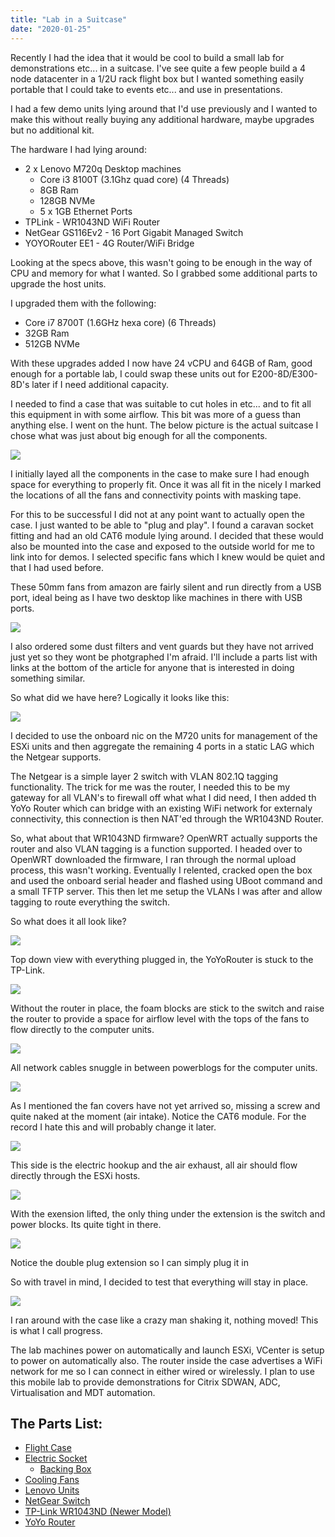 ```yaml
---
title: "Lab in a Suitcase"
date: "2020-01-25"
---
```


Recently I had the idea that it would be cool to build a small lab for demonstrations etc... in a suitcase. I've see quite a few people build a 4 node datacenter in a 1/2U rack flight box but I wanted something easily portable that I could take to events etc... and use in presentations.

I had a few demo units lying around that I'd use previously and I wanted to make this without really buying any additional hardware, maybe upgrades but no additional kit.

The hardware I had lying around:

- 2 x Lenovo M720q Desktop machines
    - Core i3 8100T (3.1Ghz quad core) (4 Threads)
    - 8GB Ram
    - 128GB NVMe
    - 5 x 1GB Ethernet Ports
- TPLink - WR1043ND WiFi Router
- NetGear GS116Ev2 - 16 Port Gigabit Managed Switch
- YOYORouter EE1 - 4G Router/WiFi Bridge

Looking at the specs above, this wasn't going to be enough in the way of CPU and memory for what I wanted. So I grabbed some additional parts to upgrade the host units.

I upgraded them with the following:

- Core i7 8700T (1.6GHz hexa core) (6 Threads)
- 32GB Ram
- 512GB NVMe

With these upgrades added I now have 24 vCPU and 64GB of Ram, good enough for a portable lab, I could swap these units out for E200-8D/E300-8D's later if I need additional capacity.

I needed to find a case that was suitable to cut holes in etc... and to fit all this equipment in with some airflow. This bit was more of a guess than anything else. I went on the hunt. The below picture is the actual suitcase I chose what was just about big enough for all the components.

![](images/61CXTwIfDL.jpg)

I initially layed all the components in the case to make sure I had enough space for everything to properly fit. Once it was all fit in the nicely I marked the locations of all the fans and connectivity points with masking tape.

For this to be successful I did not at any point want to actually open the case. I just wanted to be able to "plug and play". I found a caravan socket fitting and had an old CAT6 module lying around. I decided that these would also be mounted into the case and exposed to the outside world for me to link into for demos. I selected specific fans which I knew would be quiet and that I had used before.

These 50mm fans from amazon are fairly silent and run directly from a USB port, ideal being as I have two desktop like machines in there with USB ports.

![](images/71j2Z4RtJdL._SL1500_-1024x614.jpg)

I also ordered some dust filters and vent guards but they have not arrived just yet so they wont be photgraphed I'm afraid. I'll include a parts list with links at the bottom of the article for anyone that is interested in doing something similar.

So what did we have here? Logically it looks like this:

![](images/2020-01-25-17_25_50-High-Level-Configuration.vsdx-Visio-Professional-1024x713.png)

I decided to use the onboard nic on the M720 units for management of the ESXi units and then aggregate the remaining 4 ports in a static LAG which the Netgear supports.

The Netgear is a simple layer 2 switch with VLAN 802.1Q tagging functionality. The trick for me was the router, I needed this to be my gateway for all VLAN's to firewall off what what I did need, I then added th YoYo Router which can bridge with an existing WiFi network for externaly connectivity, this connection is then NAT'ed through the WR1043ND Router.

So, what about that WR1043ND firmware? OpenWRT actually supports the router and also VLAN tagging is a function supported. I headed over to OpenWRT downloaded the firmware, I ran through the normal upload process, this wasn't working. Eventually I relented, cracked open the box and used the onboard serial header and flashed using UBoot command and a small TFTP server. This then let me setup the VLANs I was after and allow tagging to route everything the switch.

So what does it all look like?

![](images/IMG_20200125_173220-1024x768.jpg)

Top down view with everything plugged in, the YoYoRouter is stuck to the TP-Link.

![](images/IMG_20200125_173320-1024x768.jpg)

Without the router in place, the foam blocks are stick to the switch and raise the router to provide a space for airflow level with the tops of the fans to flow directly to the computer units.

![](images/IMG_20200125_173327-1024x768.jpg)

All network cables snuggle in between powerblogs for the computer units.

![](images/IMG_20200125_173339-1024x768.jpg)

As I mentioned the fan covers have not yet arrived so, missing a screw and quite naked at the moment (air intake). Notice the CAT6 module. For the record I hate this and will probably change it later.

![](images/IMG_20200125_173351-1024x768.jpg)

This side is the electric hookup and the air exhaust, all air should flow directly through the ESXi hosts.

![](images/IMG_20200125_173436-1024x768.jpg)

With the exension lifted, the only thing under the extension is the switch and power blocks. Its quite tight in there.

![](images/IMG_20200125_173542-1024x768.jpg)

Notice the double plug extension so I can simply plug it in

So with travel in mind, I decided to test that everything will stay in place.

![](images/tenor.gif)

I ran around with the case like a crazy man shaking it, nothing moved! This is what I call progress.

The lab machines power on automatically and launch ESXi, VCenter is setup to power on automatically also. The router inside the case advertises a WiFi network for me so I can connect in either wired or wirelessly. I plan to use this mobile lab to provide demonstrations for Citrix SDWAN, ADC, Virtualisation and MDT automation.

## The Parts List:

- [Flight Case](https://selloscope.com/item/Aluminium-Flight-Case-460x330x150mm/B0-0C-BF-VO-FM)
- [Electric Socket](https://www.towsure.com/berker-13a-250v-socket-anthracite?gclid=CjwKCAiA66_xBRBhEiwAhrMuLRB8HR6vBjOHFp7Ca_GpcGKtEfACMzym7yQdd8h51a5pQCHY_dvRyBoCWK0QAvD_BwE)
    - [Backing Box](https://www.towsure.com/berker-single-backing-box)
- [Cooling Fans](https://www.amazon.co.uk/gp/product/B005QRMAJG/ref=ppx_yo_dt_b_asin_title_o02_s00?ie=UTF8&psc=1)
- [Lenovo Units](https://www.lenovo.com/gb/en/desktops-and-all-in-ones/thinkcentre/m-series-tiny/ThinkCentre-M720q/p/10T700A8UK)
- [NetGear Switch](https://www.netgear.com/support/product/GS116Ev2.aspx)
- [TP-Link WR1043ND (Newer Model)](https://www.tp-link.com/uk/home-networking/wifi-router/tl-wr1043nd/#qrcode)
- [YoYo Router](https://www.yoyomotion.com/Filer/YOYOCam3G/YOYORouter/YOYORouter_EE1_product_flyer_eng.pdf)
